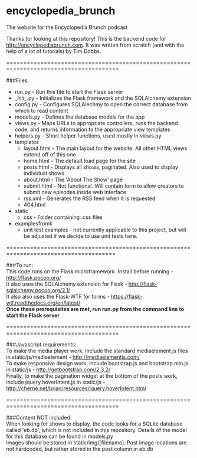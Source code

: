 # encyclopedia_brunch
The website for the Encyclopedia Brunch podcast

Thanks for looking at this repository! This is the backend code for http://encyclopediabrunch.com.
It was written from scratch (and with the help of a lot of tutorials) by Tim Dobbs.  

=======================================================================================

###Files:
* run.py - Run this file to start the Flask server
* \__init\__.py - Initializes the Flask framework and the SQLAlchemy extension
* config.py - Configures SQLAlechmy to open the correct database from which to read content
* models.py - Defines the database models for the app
* views.py - Maps URLs to appropriate controllers, runs the backend code, and returns information to the appropriate view templates
* helpers.py - Short helper functions, used mostly in views.py
* templates
  * layout.html - The main layout for the website. All other HTML views extend off of this one
  * home.html - The default load page for the site
  * posts.html - Displays all shows, paginated. Also used to display individual shows
  * about.html - The 'About The Show' page
  * submit.html - Not functional. Will contain form to allow creators to submit new episodes inside web interface
  * rss.xml - Generates the RSS feed when it is requested
  * 404.html
* static
  * css - Folder containing .css files
* examplesfromk
  * unit test examples - not currently applicable to this project, but will be adjusted if we decide to use unit tests here.

======================================================================================

###To run:  
This code runs on the Flask microframework. Install before running - http://flask.pocoo.org/  
It also uses the SQLAlchemy extension for Flask - http://flask-sqlalchemy.pocoo.org/2.1/  
It also also uses the Flask-WTF for forms - https://flask-wtf.readthedocs.org/en/latest/  
**Once these prerequisites are met, run run.py from the command line to start the Flask server**

=======================================================================================

###Javascript requirements:  
To make the media player work, include the standard mediaelement.js files in static/js/mediaelement - http://mediaelementjs.com/  
To make responsive design work, include bootstrap.js and bootstrap.min.js in static/js - http://getbootstrap.com/2.3.2/  
Finally, to make the pagination widget at the bottom of the posts work, include jquery.hoverIntent.js in static/js - http://cherne.net/brian/resources/jquery.hoverIntent.html  

=======================================================================================

###Content NOT included:  
When looking for shows to display, the code looks for a SQLite database called 'eb.db', which is not included in this repository.   Details of the model for this database can be found in models.py  
Images should be stored in static/img/[filename]. Post image locations are not hardcoded, but rather stored in the post column in eb.db
